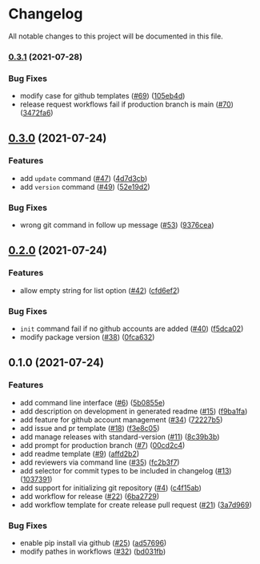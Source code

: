 # Changelog

All notable changes to this project will be documented in this file.
### [0.3.1](https://github.com/nkomiya/create-github-project/compare/v0.3.0...v0.3.1) (2021-07-28)


### Bug Fixes

* modify case for github templates ([#69](https://github.com/nkomiya/create-github-project/issues/69)) ([105eb4d](https://github.com/nkomiya/create-github-project/commit/105eb4d73591ebb5b12ffbc880e9da27a3c5bf9c))
* release request workflows fail if production branch is main ([#70](https://github.com/nkomiya/create-github-project/issues/70)) ([3472fa6](https://github.com/nkomiya/create-github-project/commit/3472fa660f62a7cd386f447f74a8287a989fda28))

## [0.3.0](https://github.com/nkomiya/create-github-project/compare/v0.2.0...v0.3.0) (2021-07-24)


### Features

* add `update` command ([#47](https://github.com/nkomiya/create-github-project/issues/47)) ([4d7d3cb](https://github.com/nkomiya/create-github-project/commit/4d7d3cb902fce9471d8d403254b45e7915e4ff82))
* add `version` command ([#49](https://github.com/nkomiya/create-github-project/issues/49)) ([52e19d2](https://github.com/nkomiya/create-github-project/commit/52e19d240a1e2369a21a57e279a92b4448adb625))


### Bug Fixes

* wrong git command in follow up message ([#53](https://github.com/nkomiya/create-github-project/issues/53)) ([9376cea](https://github.com/nkomiya/create-github-project/commit/9376cea5267a45670b70c5107bb82607c40f90ff))

## [0.2.0](https://github.com/nkomiya/create-github-project/compare/v0.1.0...v0.2.0) (2021-07-24)


### Features

* allow empty string for list option ([#42](https://github.com/nkomiya/create-github-project/issues/42)) ([cfd6ef2](https://github.com/nkomiya/create-github-project/commit/cfd6ef286f26d42bef459857dd2d5ed3afed5e11))


### Bug Fixes

* `init` command fail if no github accounts are added ([#40](https://github.com/nkomiya/create-github-project/issues/40)) ([f5dca02](https://github.com/nkomiya/create-github-project/commit/f5dca02f13d14f6c5766a8cb761864933097cfd9))
* modify package version ([#38](https://github.com/nkomiya/create-github-project/issues/38)) ([0fca632](https://github.com/nkomiya/create-github-project/commit/0fca63221afa63677e2eef080a81b88660a1dc80))

## 0.1.0 (2021-07-24)


### Features

* add command line interface ([#6](https://github.com/nkomiya/create-github-project/issues/6)) ([5b0855e](https://github.com/nkomiya/create-github-project/commit/5b0855e92410a692e6aecaa73914aaf043a7eb87))
* add description on development in generated readme ([#15](https://github.com/nkomiya/create-github-project/issues/15)) ([f9ba1fa](https://github.com/nkomiya/create-github-project/commit/f9ba1fac7251c5f2b91a3a937e77796ea25d6b69))
* add feature for github account management ([#34](https://github.com/nkomiya/create-github-project/issues/34)) ([72227b5](https://github.com/nkomiya/create-github-project/commit/72227b5f37af989eba8dfacaf0cb4c908c052e1d))
* add issue and pr template ([#18](https://github.com/nkomiya/create-github-project/issues/18)) ([f3e8c05](https://github.com/nkomiya/create-github-project/commit/f3e8c055365ab3c2b7d28fd7eb81513114407792))
* add manage releases with standard-version ([#11](https://github.com/nkomiya/create-github-project/issues/11)) ([8c39b3b](https://github.com/nkomiya/create-github-project/commit/8c39b3bebb10ba75198a315512667d92fd348b35))
* add prompt for production branch ([#7](https://github.com/nkomiya/create-github-project/issues/7)) ([00cd2c4](https://github.com/nkomiya/create-github-project/commit/00cd2c475ef9e0d79b96f4d7ad7e8d98d0fb09c4))
* add readme template ([#9](https://github.com/nkomiya/create-github-project/issues/9)) ([affd2b2](https://github.com/nkomiya/create-github-project/commit/affd2b2357ef12b77b5766e48d433ac478795455))
* add reviewers via command line ([#35](https://github.com/nkomiya/create-github-project/issues/35)) ([fc2b3f7](https://github.com/nkomiya/create-github-project/commit/fc2b3f7c8c9c967fd7427c8c5a6293acd4086d18))
* add selector for commit types to be included in changelog ([#13](https://github.com/nkomiya/create-github-project/issues/13)) ([1037391](https://github.com/nkomiya/create-github-project/commit/103739101ad62484da0124448d14fb2213dee289))
* add support for initializing git repository ([#4](https://github.com/nkomiya/create-github-project/issues/4)) ([c4f15ab](https://github.com/nkomiya/create-github-project/commit/c4f15ab588993d066d982714e32c2697645b9810))
* add workflow for release ([#22](https://github.com/nkomiya/create-github-project/issues/22)) ([6ba2729](https://github.com/nkomiya/create-github-project/commit/6ba27292ebaa7ae5552e060fb265f6b555c4d9d4))
* add workflow template for create release pull request ([#21](https://github.com/nkomiya/create-github-project/issues/21)) ([3a7d969](https://github.com/nkomiya/create-github-project/commit/3a7d969558595129beb30fed7432fff80e112aac))


### Bug Fixes

* enable pip install via github ([#25](https://github.com/nkomiya/create-github-project/issues/25)) ([ad57696](https://github.com/nkomiya/create-github-project/commit/ad576966ce2c9b2c6ba1c87d0ce59ffbc7e1d781))
* modify pathes in workflows ([#32](https://github.com/nkomiya/create-github-project/issues/32)) ([bd031fb](https://github.com/nkomiya/create-github-project/commit/bd031fb59c6693bf02eb024cfcc42885ae99cc45))
